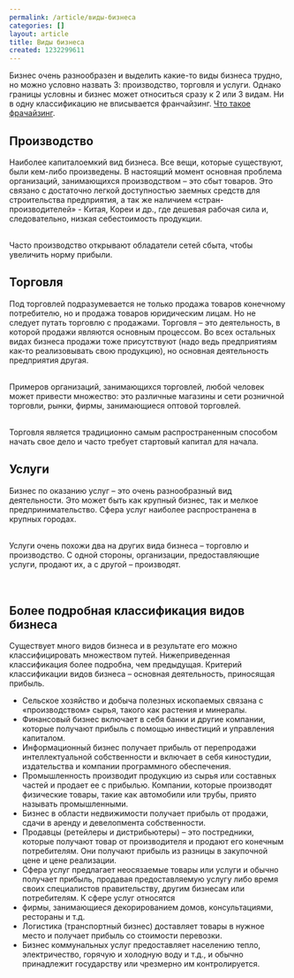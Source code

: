 ```yaml
---
permalink: /article/виды-бизнеса
categories: []
layout: article
title: Виды бизнеса
created: 1232299611
---
```

<p>Бизнес очень разнообразен и выделить какие-то виды бизнеса трудно, но можно условно назвать 3: производство, торговля и услуги.  Однако границы условны и бизнес может относиться сразу к 2 или 3 видам. Ни в одну классификацию не вписывается франчайзинг. <a href="http://www.business101.ru/article/что-такое-франшиза" target="_blank">Что такое фрачайзинг</a>.</p>
<h2>Производство</h2>
<p>Наиболее капиталоемкий вид бизнеса.  Все вещи, которые существуют, были кем-либо произведены. В настоящий момент основная проблема организаций, занимающихся производством &ndash; это сбыт товаров. Это связано с достаточно легкой доступностью заемных средств для строительства предприятия, а так же наличием &laquo;стран-производителей&raquo; - Китая, Кореи и др., где дешевая рабочая сила и, следовательно, низкая себестоимость продукции.</p>
<p><br />
Часто производство открывают обладатели сетей сбыта, чтобы увеличить норму прибыли.</p>
<h2>Торговля</h2>
<p>Под торговлей подразумевается не только продажа товаров конечному потребителю, но и продажа товаров юридическим лицам. Но не следует путать торговлю с продажами. Торговля &ndash; это деятельность, в которой продажи являются основным процессом. Во всех остальных видах бизнеса продажи тоже присутствуют (надо ведь предприятиям как-то реализовывать свою продукцию),  но основная деятельность предприятия другая.<br />
&nbsp;</p>
<p>Примеров организаций, занимающихся торговлей, любой человек может привести множество:  это различные магазины и сети розничной торговли, рынки,  фирмы, занимающиеся оптовой торговлей.<br />
&nbsp;</p>
<p>Торговля является традиционно самым распространенным способом начать свое дело и часто требует стартовый капитал для начала.</p>
<h2>Услуги</h2>
<p>Бизнес по оказанию услуг &ndash; это очень разнообразный вид деятельности. Это может быть как крупный бизнес, так и мелкое предпринимательство. Сфера услуг наиболее распространена в крупных городах. <br />
&nbsp;</p>
<p>Услуги очень похожи два на других вида бизнеса &ndash; торговлю и производство. С одной стороны, организации, предоставляющие услуги, продают их, а с другой &ndash; производят.<br />
<br />
&nbsp;</p>
<h2>Более подробная классификация видов бизнеса</h2>
<p>Существует много видов бизнеса и в результате его можно классифицировать множеством путей. Нижеприведенная классификация более подробна, чем предыдущая. Критерий классификации видов бизнеса &ndash; основная деятельность, приносящая прибыль.</p>
<ul>
    <li>Сельское хозяйство и добыча полезных ископаемых  связана с &laquo;производством&raquo; сырья, такого как растения и минералы.</li>
    <li>Финансовый бизнес включает в себя банки и другие компании, которые получают прибыль с помощью инвестиций и управления капиталом.</li>
    <li>Информационный бизнес получает прибыль от перепродажи интеллектуальной собственности и включает в себя киностудии, издательства и компании программного обеспечения.</li>
    <li>Промышленность производит продукцию из сырья или составных частей и продает ее с прибылью. Компании, которые производят физические товары, такие как автомобили или трубы, приято называть промышленными.</li>
    <li>Бизнес в области недвижимости получает прибыль от продажи, сдачи в аренду и девелопмента собственности.</li>
    <li>Продавцы (ретейлеры и дистрибьютеры) &ndash; это постредники, которые получают товар от производителя и продают его конечным потребителям. Они получают прибыль из разницы в закупочной цене и цене реализации.</li>
    <li>Сфера услуг предлагает неосязаемые товары или услуги и обычно получает прибыль, продавая предоставляемую услугу либо время своих специалистов  правительству, другим бизнесам или потребителям. К сфере услуг относятся</li>
    <li>фирмы, занимающиеся декорированием домов, консультациями, рестораны и т.д.</li>
    <li>Логистика (транспортный бизнес) доставляет товары в нужное место и получает прибыль со стоимости перевозки.</li>
    <li>Бизнес коммунальных услуг предоставляет населению тепло, электричество, горячую и холодную воду и т.д., и обычно принадлежит государству или чрезмерно им контролируется.</li>
</ul>
